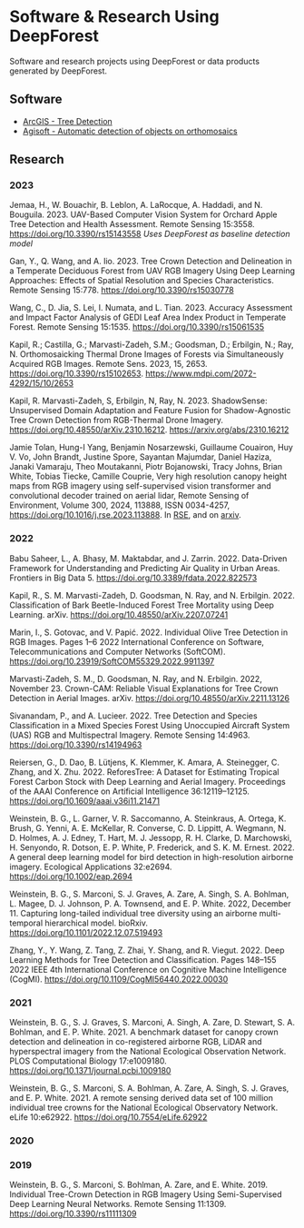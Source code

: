 # Software & Research Using DeepForest

Software and research projects using DeepForest or data products generated by DeepForest.

## Software

* [ArcGIS - Tree Detection](https://www.arcgis.com/home/item.html?id=4af356858b1044908d9204f8b79ced99)
* [Agisoft - Automatic detection of objects on orthomosaics](https://agisoft.freshdesk.com/support/solutions/articles/31000162552-automatic-detection-of-objects-on-orthomosaic)

## Research

### 2023

Jemaa, H., W. Bouachir, B. Leblon, A. LaRocque, A. Haddadi, and N. Bouguila. 2023. UAV-Based Computer Vision System for Orchard Apple Tree Detection and Health Assessment. Remote Sensing 15:3558. <https://doi.org/10.3390/rs15143558> _Uses DeepForest as baseline detection model_

Gan, Y., Q. Wang, and A. Iio. 2023. Tree Crown Detection and Delineation in a Temperate Deciduous Forest from UAV RGB Imagery Using Deep Learning Approaches: Effects of Spatial Resolution and Species Characteristics. Remote Sensing 15:778. <https://doi.org/10.3390/rs15030778>

Wang, C., D. Jia, S. Lei, I. Numata, and L. Tian. 2023. Accuracy Assessment and Impact Factor Analysis of GEDI Leaf Area Index Product in Temperate Forest. Remote Sensing 15:1535. <https://doi.org/10.3390/rs15061535>

Kapil, R.; Castilla, G.; Marvasti-Zadeh, S.M.; Goodsman, D.; Erbilgin, N.; Ray, N. Orthomosaicking Thermal Drone Images of Forests via Simultaneously Acquired RGB Images. Remote Sens. 2023, 15, 2653. https://doi.org/10.3390/rs15102653. https://www.mdpi.com/2072-4292/15/10/2653

Kapil, R. Marvasti-Zadeh, S, Erbilgin, N, Ray, N. 2023. ShadowSense: Unsupervised Domain Adaptation and Feature Fusion for Shadow-Agnostic Tree Crown Detection from RGB-Thermal Drone Imagery. https://doi.org/10.48550/arXiv.2310.16212. https://arxiv.org/abs/2310.16212

Jamie Tolan, Hung-I Yang, Benjamin Nosarzewski, Guillaume Couairon, Huy V. Vo, John Brandt, Justine Spore, Sayantan Majumdar, Daniel Haziza, Janaki Vamaraju, Theo Moutakanni, Piotr Bojanowski, Tracy Johns, Brian White, Tobias Tiecke, Camille Couprie,
Very high resolution canopy height maps from RGB imagery using self-supervised vision transformer and convolutional decoder trained on aerial lidar, Remote Sensing of Environment, Volume 300, 2024, 113888, ISSN 0034-4257,
https://doi.org/10.1016/j.rse.2023.113888. In [RSE](https://www.sciencedirect.com/science/article/pii/S003442572300439X), and on [arxiv](https://arxiv.org/abs/2304.07213). 

### 2022

Babu Saheer, L., A. Bhasy, M. Maktabdar, and J. Zarrin. 2022. Data-Driven Framework for Understanding and Predicting Air Quality in Urban Areas. Frontiers in Big Data 5. <https://doi.org/10.3389/fdata.2022.822573>

Kapil, R., S. M. Marvasti-Zadeh, D. Goodsman, N. Ray, and N. Erbilgin. 2022. Classification of Bark Beetle-Induced Forest Tree Mortality using Deep Learning. arXiv. <https://doi.org/10.48550/arXiv.2207.07241>

Marin, I., S. Gotovac, and V. Papić. 2022. Individual Olive Tree Detection in RGB Images. Pages 1–6 2022 International Conference on Software, Telecommunications and Computer Networks (SoftCOM). <https://doi.org/10.23919/SoftCOM55329.2022.9911397>

Marvasti-Zadeh, S. M., D. Goodsman, N. Ray, and N. Erbilgin. 2022, November 23. Crown-CAM: Reliable Visual Explanations for Tree Crown Detection in Aerial Images. arXiv. <https://doi.org/10.48550/arXiv.2211.13126>

Sivanandam, P., and A. Lucieer. 2022. Tree Detection and Species Classification in a Mixed Species Forest Using Unoccupied Aircraft System (UAS) RGB and Multispectral Imagery. Remote Sensing 14:4963. <https://doi.org/10.3390/rs14194963>

Reiersen, G., D. Dao, B. Lütjens, K. Klemmer, K. Amara, A. Steinegger, C. Zhang, and X. Zhu. 2022. ReforesTree: A Dataset for Estimating Tropical Forest Carbon Stock with Deep Learning and Aerial Imagery. Proceedings of the AAAI Conference on Artificial Intelligence 36:12119–12125. <https://doi.org/10.1609/aaai.v36i11.21471>

Weinstein, B. G., L. Garner, V. R. Saccomanno, A. Steinkraus, A. Ortega, K. Brush, G. Yenni, A. E. McKellar, R. Converse, C. D. Lippitt, A. Wegmann, N. D. Holmes, A. J. Edney, T. Hart, M. J. Jessopp, R. H. Clarke, D. Marchowski, H. Senyondo, R. Dotson, E. P. White, P. Frederick, and S. K. M. Ernest. 2022. A general deep learning model for bird detection in high-resolution airborne imagery. Ecological Applications 32:e2694. <https://doi.org/10.1002/eap.2694>

Weinstein, B. G., S. Marconi, S. J. Graves, A. Zare, A. Singh, S. A. Bohlman, L. Magee, D. J. Johnson, P. A. Townsend, and E. P. White. 2022, December 11. Capturing long-tailed individual tree diversity using an airborne multi-temporal hierarchical model. bioRxiv. <https://doi.org/10.1101/2022.12.07.519493>

Zhang, Y., Y. Wang, Z. Tang, Z. Zhai, Y. Shang, and R. Viegut. 2022. Deep Learning Methods for Tree Detection and Classification. Pages 148–155 2022 IEEE 4th International Conference on Cognitive Machine Intelligence (CogMI). <https://doi.org/10.1109/CogMI56440.2022.00030>

### 2021

Weinstein, B. G., S. J. Graves, S. Marconi, A. Singh, A. Zare, D. Stewart, S. A. Bohlman, and E. P. White. 2021. A benchmark dataset for canopy crown detection and delineation in co-registered airborne RGB, LiDAR and hyperspectral imagery from the National Ecological Observation Network. PLOS Computational Biology 17:e1009180. <https://doi.org/10.1371/journal.pcbi.1009180>

Weinstein, B. G., S. Marconi, S. A. Bohlman, A. Zare, A. Singh, S. J. Graves, and E. P. White. 2021. A remote sensing derived data set of 100 million individual tree crowns for the National Ecological Observatory Network. eLife 10:e62922. <https://doi.org/10.7554/eLife.62922>

### 2020

### 2019

Weinstein, B. G., S. Marconi, S. Bohlman, A. Zare, and E. White. 2019. Individual Tree-Crown Detection in RGB Imagery Using Semi-Supervised Deep Learning Neural Networks. Remote Sensing 11:1309. <https://doi.org/10.3390/rs11111309>
